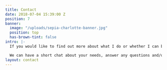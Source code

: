 ```yaml
---
title: Contact
date: 2018-07-04 15:39:00 Z
position: 7
banner:
  image: "/uploads/sepia-charlotte-banner.jpg"
  position: top
  has-brown-tint: false
intro: |-
  If you would like to find out more about what I do or whether I can be of help in what I have to offer, please do get in touch.

  We can have a short chat about your needs, answer any questions and/or arrange to meet. All messages are treated with absolute discretion.
layout: contact
---
```

